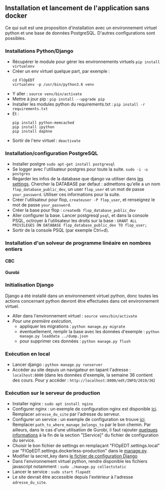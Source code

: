 ## Installation et lancement de l'application sans docker

Ce qui suit est une proposition d'installation avec un environnement
virtuel python et une base de données PostgreSQL. D'autres
configurations sont possibles.

### Installations Python/Django

- Récupérer le module pour gérer les environnements virtuels
  ```pip install virtualenv```
- Créer un env virtuel quelque part, par exemple :
  ```
  cd FlOpEDT
  virtualenv -p /usr/bin/python3.6 venv
  ```
- Y aller :
  ```source venv/bin/activate```
- Mettre à jour pip :
  ```pip install --upgrade pip```
- Installer les modules python du requirements.txt :
  ```pip install -r requirements.txt```
- Et :
  ```
  pip install python-memcached
  pip install ipython
  pip install daphne
  ```
- Sortir de l'env virtuel :
  ```deactivate```


### Installation/configuration PostgreSQL 

- Installer postgre
  `sudo apt-get install postgresql`
- Se logger avec l'utilisateur postgres pour toute la suite.
  `sudo -i -u postgres`
- Regarder les infos de la database que django va utiliser dans [les
  settings](https://framagit.org/flopedt/FlOpEDT/blob/dev/FlOpEDT/FlOpEDT/settings/local.py). Chercher
  la DATABASE par defaut : admettons qu'elle a un nom `flop_database_public_dev`, un user
  `flop_user` et un mot de passe `your_password`. Utiliser ces informations pour la
  suite.
- Créer l'utilisateur pour flop,
  `createuser -P flop_user`,
  et renseignez le mot de passe `your_password`.
- Créer la base pour flop :
  `createdb flop_database_public_dev`
- Aller configurer la base. Lancer postgresql `psql`, et dans la
  console PSQL, octroyer à l'utilisateur les droits sur la base :
  `GRANT ALL PRIVILEGES ON DATABASE flop_database_public_dev TO
  flop_user;`
- Sortir de la console PSQL (par exemple Ctrl+d).

### Installation d'un solveur de programme linéaire en nombres entiers

#### CBC

#### Gurobi


### Initialisation Django

Django a été installé dans un environnement virtuel python, donc
toutes les actions concernant python devront être effectuées dans cet
environnement virtuel.

- Aller dans l'environnement virtuel : `source venv/bin/activate`
- *Pour une première exécution*, 
  - appliquer les migrations :
    `python manage.py migrate`
  - éventuellement, remplir la base avec les données d'exemple :
    `python manage.py loaddata ../dump.json`
  - pour supprimer ces données :
    `python manage.py flush`

### Exécution en local

- Lancer django : `python manage.py runserver`
- Accéder au site depuis un navigateur en tapant l'adresse :
  `localhost:8000` (dans les données d'exemple, la semaine 36 contient
  des cours. Pour y accéder :
  `http://localhost:8000/edt/INFO/2019/36`)

### Exécution sur le serveur de production

- Installer nginx : `sudo apt install nginx`
- Configurer nginx : un exemple de configuration nginx est disponible
  [ici](./edt-info.conf).  Remplacer `adresse_du_site` par l'adresse
  du serveur.
- Configurer un service : un exemple de configuration se trouve
  [ici](./flopedt.service).  Remplacer
  `path_to_where_manage_belongs_to` par le bon chemin.  Par ailleurs,
  dans le cas d'une utilisation de Gurobi, il faut rajouter [quelques
  informations](./flopedt.add) à la fin de la section "[Service]" du
  fichier de configuration du service.
- Choisir le bon fichier de settings en remplaçant
  "FlOpEDT.settings.local" par
  "FlOpEDT.settings.dockerless-production" dans le
  [manage.py](../../manage.py).
- Modifier la secret_key dans [le fichier de configuration
  Django](../../FlOpEDT/settings/dockerless-production.py)
- Dans l'environnement virtuel python, rendre disponible les fichiers
  javascript notamment : `sudo ./manage.py collectstatic`
- Lancer le service : `sudo start flopedt`
- Le site devrait être accessible depuis l'extérieur à l'adresse
  `adresse_du_site`.
